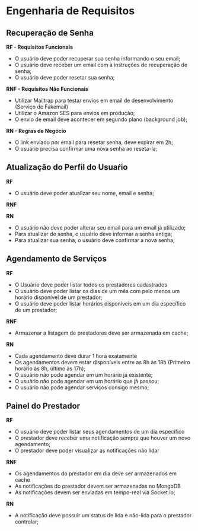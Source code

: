 # Engenharia de Requisitos

## Recuperação de Senha

**RF - Requisitos Funcionais**

- O usuário deve poder recuperar sua senha informando o seu email;
- O usuário deve receber um email com a instruções de recuperação de senha;
- O usuário deve poder resetar sua senha;

**RNF - Requisitos Não Funcionais**

- Utilizar Mailtrap para testar envios em email de desenvolvimento (Serviço de Fakemail)
- Utilizar o Amazon SES para envios em produção;
- O envio de email deve acontecer em segundo plano (background job);

**RN - Regras de Negócio**

- O link enviado por email para resetar senha, deve expirar em 2h;
- O usuário precisa confirmar uma nova senha ao reseta-la;

## Atualização do Perfil do Usuaŕio

**RF**

- O usuário deve poder atualizar seu nome, email e senha;

**RNF**

**RN**

- O usuário não deve poder alterar seu email para um email já utilizado;
- Para atualizar de senha, o usuário deve informar a senha antiga;
- Para atualizar sua senha, o usuário deve confirmar a nova senha;

## Agendamento de Serviços

**RF**

- O Usuário deve poder listar todos os prestadores cadastrados
- O usuário deve poder listar os dias de um mês com pelo menos um horário disponível de um prestador;
- O usuário deve poder listar horários disponíveis em um dia específico de um prestador;

**RNF**
- Armazenar a listagem de prestadores deve ser armazenada em cache;

**RN**

- Cada agendamento deve durar 1 hora exatamente
- Os agendamentos devem estar disponíveis entre as 8h às 18h (Primeiro horário às 8h, último às 17h);
- O usuário não pode agendar em um horário já existente;
- O usuário não pode agendar em um horário que já passou;
- O usuário não pode agendar serviços consigo mesmo;

## Painel do Prestador

**RF**

- O usuário deve poder listar seus agendamentos de um dia específico
- O prestador deve receber uma notificação sempre que houver um novo agendamento;
- O prestador deve poder visualizar as notificações não lidar

**RNF**

- Os agendamentos do prestador em dia deve ser armazenados em cache
- As notificações do prestador devem ser armazenadas no MongoDB
- As notificações devem ser enviadas em tempo-real via Socket.io;

**RN**

- A notificação deve possuir um status de lida e não-lida para o prestador controlar;
